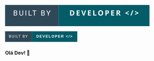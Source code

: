 <img src="https://github.com/fernandocarvalhaes007/fernandocarvalhaes007/blob/main/dev.svg" >

<svg xmlns="dev.svg" width="237.7875213623047" height="35" viewBox="0 0 237.7875213623047 35"><rect width="88.21250915527344" height="35" fill="#2f4858"/><rect x="88.21250915527344" width="149.57501220703125" height="35" fill="#035c67"/><text x="44.10625457763672" y="17.5" font-size="12" font-family="'Roboto', sans-serif" fill="#FFFFFF" text-anchor="middle" alignment-baseline="middle" letter-spacing="2">BUILT BY</text><text x="163.00001525878906" y="17.5" font-size="12" font-family="'Montserrat', sans-serif" fill="#FFFFFF" text-anchor="middle" font-weight="900" alignment-baseline="middle" letter-spacing="2">DEVELOPER &lt;/&gt;</text></svg>


### Olá Dev! 👋

<!--
**fernandocarvalhaes007/fernandocarvalhaes007** is a ✨ _special_ ✨ repository because its `README.md` (this file) appears on your GitHub profile.

Here are some ideas to get you started:

- 🔭 I’m currently working on ...
- 🌱 I’m currently learning ...
- 👯 I’m looking to collaborate on ...
- 🤔 I’m looking for help with ...
- 💬 Ask me about ...
- 📫 How to reach me: ...
- 😄 Pronouns: ...
- ⚡ Fun fact: ...
-->

